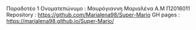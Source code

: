 Παραδοτέο 1
Ονοματεπώνυμο : Μαυρόγιαννη Μαριαλένα 
Α.Μ Π2016011 
Repository : https://github.com/Marialena98/Super-Mario 
GH pages : https://marialena98.github.io/Super-Mario/
